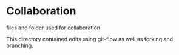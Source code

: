 # Collaboration

files and folder used for collaboration

This directory contained edits using git-flow as well as forking and branching.